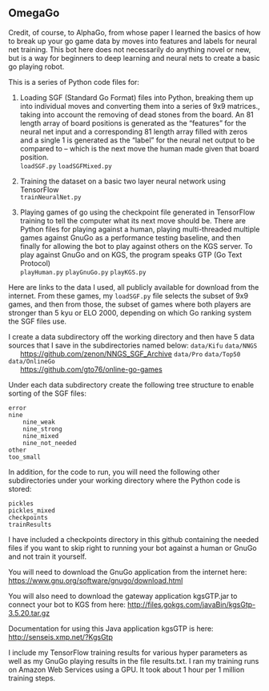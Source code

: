 ## OmegaGo

Credit, of course, to AlphaGo, from whose paper I learned the basics of how to break up your go game data by moves into features and labels for neural net training. This bot here does not necessarily do anything novel or new, but is a way for beginners to deep learning and neural nets to create a basic go playing robot. 

This is a series of Python code files for:

1.	Loading  SGF (Standard Go Format) files into Python, breaking them up into individual moves and converting them into a series of 9x9 matrices., taking into account the removing of dead stones from the board. An 81 length array of board positions is generated as the “features” for the neural net input and a corresponding 81 length array filled with zeros and a single 1 is generated as the “label” for the neural net output to be compared to – which is the next move the human made given that board position.  
    `loadSGF.py`
    `loadSGFMixed.py`

2.	Training the dataset on a basic two layer neural network using TensorFlow   
    `trainNeuralNet.py`

3.	Playing games of go using the checkpoint file generated in TensorFlow training to tell the computer what its next move should be. There are Python files for playing against a human, playing multi-threaded multiple games against GnuGo as a performance testing baseline, and then finally for allowing the bot to play against others on the KGS server.  To play against GnuGo and on KGS, the program speaks GTP (Go Text Protocol)  
    `playHuman.py`
    `playGnuGo.py`
    `playKGS.py`

Here are links to the data I used, all publicly available for download from the internet. From these games, my `loadSGF.py` file selects the subset of 9x9 games, and then from those, the subset of games where both players are stronger than 5 kyu or ELO 2000, depending on which Go ranking system the SGF files use. 

I create a data subdirectory off the working directory and then have 5 data sources that I save in the subdirectories named below: 
   `data/Kifu` 
   `data/NNGS`  
&nbsp;&nbsp;&nbsp;&nbsp;&nbsp;&nbsp;https://github.com/zenon/NNGS_SGF_Archive
    `data/Pro`
    `data/Top50`
    `data/OnlineGo`  
&nbsp;&nbsp;&nbsp;&nbsp;&nbsp;&nbsp;https://github.com/gto76/online-go-games

Under each data subdirectory create the following tree structure to enable sorting of the SGF files:
```
error
nine
	nine_weak
	nine_strong
	nine_mixed
	nine_not_needed
other
too_small
```
In addition, for the code to run, you will need the following  other subdirectories under your working directory where the Python code is stored:
```
pickles
pickles_mixed
checkpoints
trainResults
```

I have included a checkpoints directory in this github containing the needed files if you want to skip right to running your bot against a human or GnuGo and not train it yourself. 

You will need to download the GnuGo application from the internet here: https://www.gnu.org/software/gnugo/download.html

You will also need to download the gateway application kgsGTP.jar to connect your bot to KGS from here: http://files.gokgs.com/javaBin/kgsGtp-3.5.20.tar.gz

Documentation for using this Java application kgsGTP is here: http://senseis.xmp.net/?KgsGtp

I include my TensorFlow training results for various hyper parameters as well as my GnuGo playing results in the file results.txt. I ran my training runs on Amazon Web Services using a GPU. It took about 1 hour per 1 million training steps. 

